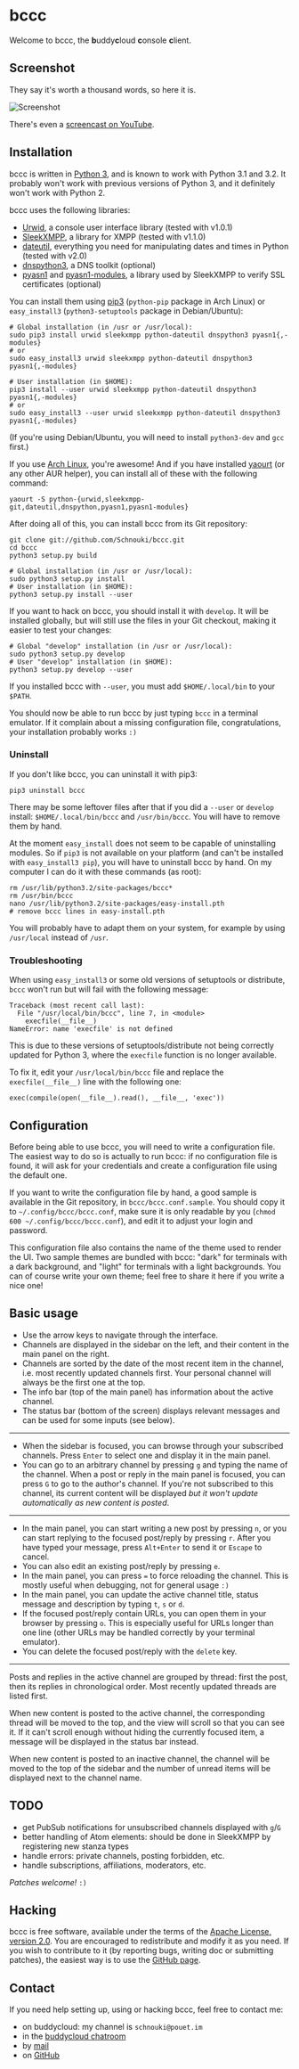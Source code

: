 bccc
====

Welcome to bccc, the **b**uddy**c**loud **c**onsole **c**lient.

Screenshot
----------

They say it's worth a thousand words, so here it is.

![Screenshot](http://i.imgur.com/35x39.png)

There's even a [screencast on YouTube](http://youtu.be/vi1nyCPDGTk).


Installation
------------

bccc is written in [Python 3](http://python.org/download/releases/), and is
known to work with Python 3.1 and 3.2. It probably won't work with previous
versions of Python 3, and it definitely won't work with Python 2.

bccc uses the following libraries:

- [Urwid](http://pypi.python.org/pypi/urwid), a console user interface library
  (tested with v1.0.1)
- [SleekXMPP](http://pypi.python.org/pypi/sleekxmpp), a library for XMPP (tested
  with v1.1.0)
- [dateutil](http://pypi.python.org/pypi/python-dateutil), everything you need
  for manipulating dates and times in Python (tested with v2.0)
- [dnspython3](http://pypi.python.org/pypi/dnspython3/), a DNS toolkit (optional)
- [pyasn1](http://pypi.python.org/pypi/pyasn1/) and
  [pyasn1-modules](http://pypi.python.org/pypi/pyasn1-modules/), a library used
  by SleekXMPP to verify SSL certificates (optional)

You can install them using [pip3](http://www.pip-installer.org/) (`python-pip`
package in Arch Linux) or `easy_install3` (`python3-setuptools` package in
Debian/Ubuntu):

    # Global installation (in /usr or /usr/local):
    sudo pip3 install urwid sleekxmpp python-dateutil dnspython3 pyasn1{,-modules}
    # or
    sudo easy_install3 urwid sleekxmpp python-dateutil dnspython3 pyasn1{,-modules}

    # User installation (in $HOME):
    pip3 install --user urwid sleekxmpp python-dateutil dnspython3 pyasn1{,-modules}
    # or
    sudo easy_install3 --user urwid sleekxmpp python-dateutil dnspython3 pyasn1{,-modules}

(If you're using Debian/Ubuntu, you will need to install `python3-dev` and `gcc`
first.)

If you use [Arch Linux](http://archlinux.org/), you're awesome! And if you have
installed [yaourt](https://aur.archlinux.org/packages.php?ID=5863) (or any other
AUR helper), you can install all of these with the following command:

    yaourt -S python-{urwid,sleekxmpp-git,dateutil,dnspython,pyasn1,pyasn1-modules}

After doing all of this, you can install bccc from its Git repository:

    git clone git://github.com/Schnouki/bccc.git
    cd bccc
    python3 setup.py build

    # Global installation (in /usr or /usr/local):
    sudo python3 setup.py install
    # User installation (in $HOME):
    python3 setup.py install --user

If you want to hack on bccc, you should install it with `develop`. It will be
installed globally, but will still use the files in your Git checkout, making it
easier to test your changes:

    # Global "develop" installation (in /usr or /usr/local):
    sudo python3 setup.py develop
    # User "develop" installation (in $HOME):
    python3 setup.py develop --user

If you installed bccc with `--user`, you must add `$HOME/.local/bin` to your
`$PATH`.

You should now be able to run bccc by just typing `bccc` in a terminal emulator.
If it complain about a missing configuration file, congratulations, your
installation probably works `:)`


### Uninstall

If you don't like bccc, you can uninstall it with pip3:

    pip3 uninstall bccc

There may be some leftover files after that if you did a `--user` or `develop`
install: `$HOME/.local/bin/bccc` and `/usr/bin/bccc`. You will have to remove
them by hand.

At the moment `easy_install` does not seem to be capable of uninstalling
modules. So if `pip3` is not available on your platform (and can't be installed
with `easy_install3 pip`), you will have to uninstall bccc by hand. On my
computer I can do it with these commands (as root):

    rm /usr/lib/python3.2/site-packages/bccc*
    rm /usr/bin/bccc
    nano /usr/lib/python3.2/site-packages/easy-install.pth
    # remove bccc lines in easy-install.pth

You will probably have to adapt them on your system, for example by using
`/usr/local` instead of `/usr`.


### Troubleshooting

When using `easy_install3` or some old versions of setuptools or distribute,
`bccc` won't run but will fail with the following message:

    Traceback (most recent call last):
      File "/usr/local/bin/bccc", line 7, in <module>
        execfile(__file__)
    NameError: name 'execfile' is not defined

This is due to these versions of setuptools/distribute not being correctly
updated for Python 3, where the `execfile` function is no longer available.

To fix it, edit your `/usr/local/bin/bccc` file and replace the
`execfile(__file__)` line with the following one:

    exec(compile(open(__file__).read(), __file__, 'exec'))


Configuration
-------------

Before being able to use bccc, you will need to write a configuration file. The
easiest way to do so is actually to run bccc: if no configuration file is found,
it will ask for your credentials and create a configuration file using the
default one.

If you want to write the configuration file by hand, a good sample is available
in the Git repository, in `bccc/bccc.conf.sample`. You should copy it to
`~/.config/bccc/bccc.conf`, make sure it is only readable by you (`chmod 600
~/.config/bccc/bccc.conf`), and edit it to adjust your login and password.

This configuration file also contains the name of the theme used to render the
UI. Two sample themes are bundled with bccc: "dark" for terminals with a dark
background, and "light" for terminals with a light backgrounds. You can of
course write your own theme; feel free to share it here if you write a nice one!


Basic usage
-----------

- Use the arrow keys to navigate through the interface.
- Channels are displayed in the sidebar on the left, and their content in the
  main panel on the right.
- Channels are sorted by the date of the most recent item in the channel, i.e.
  most recently updated channels first. Your personal channel will always be the
  first one at the top.
- The info bar (top of the main panel) has information about the active channel.
- The status bar (bottom of the screen) displays relevant messages and can be
  used for some inputs (see below).

---

- When the sidebar is focused, you can browse through your subscribed channels.
  Press `Enter` to select one and display it in the main panel.
- You can go to an arbitrary channel by pressing `g` and typing the name of the
  channel. When a post or reply in the main panel is focused, you can press `G`
  to go to the author's channel. If you're not subscribed to this channel, its
  current content will be displayed *but it won't update automatically as new
  content is posted*.

---

- In the main panel, you can start writing a new post by pressing `n`, or you
  can start replying to the focused post/reply by pressing `r`. After you have
  typed your message, press `Alt+Enter` to send it or `Escape` to cancel.
- You can also edit an existing post/reply by pressing `e`.
- In the main panel, you can press `=` to force reloading the channel. This is
  mostly useful when debugging, not for general usage `:)`
- In the main panel, you can update the active channel title, status message and
  description by typing `t`, `s` or `d`.
- If the focused post/reply contain URLs, you can open them in your browser by
  pressing `o`. This is especially useful for URLs longer than one line (other
  URLs may be handled correctly by your terminal emulator).
- You can delete the focused post/reply with the `delete` key.

---

Posts and replies in the active channel are grouped by thread: first the post,
then its replies in chronological order. Most recently updated threads are
listed first.

When new content is posted to the active channel, the corresponding thread will
be moved to the top, and the view will scroll so that you can see it. If it
can't scroll enough without hiding the currently focused item, a message will be
displayed in the status bar instead.

When new content is posted to an inactive channel, the channel will be moved to
the top of the sidebar and the number of unread items will be displayed next to
the channel name.


TODO
----

- get PubSub notifications for unsubscribed channels displayed with `g`/`G`
- better handling of Atom elements: should be done in SleekXMPP by registering
  new stanza types
- handle errors: private channels, posting forbidden, etc.
- handle subscriptions, affiliations, moderators, etc.

*Patches welcome!* `:)`


Hacking
-------

bccc is free software, available under the terms of the
[Apache License, version 2.0](https://www.apache.org/licenses/LICENSE-2.0). You
are encouraged to redistribute and modify it as you need. If you wish to
contribute to it (by reporting bugs, writing doc or submitting patches), the
easiest way is to use the [GitHub page](https://github.com/Schnouki/bccc).


Contact
-------

If you need help setting up, using or hacking bccc, feel free to contact me:

- on buddycloud: my channel is `schnouki@pouet.im`
- in the [buddycloud chatroom](https://www.jappix.com/?r=seehaus@channels.buddycloud.com)
- by [mail](mailto:schnouki--AT--schnouki--DOT--net)
- on [GitHub](https://github.com/Schnouki/)
